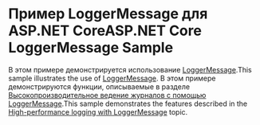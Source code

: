 # <a name="aspnet-core-loggermessage-sample"></a><span data-ttu-id="ca90e-101">Пример LoggerMessage для ASP.NET Core</span><span class="sxs-lookup"><span data-stu-id="ca90e-101">ASP.NET Core LoggerMessage Sample</span></span>

<span data-ttu-id="ca90e-102">В этом примере демонстрируется использование [LoggerMessage](https://docs.microsoft.com/dotnet/api/microsoft.extensions.logging.loggermessage).</span><span class="sxs-lookup"><span data-stu-id="ca90e-102">This sample illustrates the use of [LoggerMessage](https://docs.microsoft.com/dotnet/api/microsoft.extensions.logging.loggermessage).</span></span> <span data-ttu-id="ca90e-103">В этом примере демонстрируются функции, описываемые в разделе [Высокопроизводительное ведение журналов с помощью LoggerMessage](https://docs.microsoft.com/aspnet/core/fundamentals/logging/loggermessage).</span><span class="sxs-lookup"><span data-stu-id="ca90e-103">This sample demonstrates the features described in the [High-performance logging with LoggerMessage](https://docs.microsoft.com/aspnet/core/fundamentals/logging/loggermessage) topic.</span></span>
